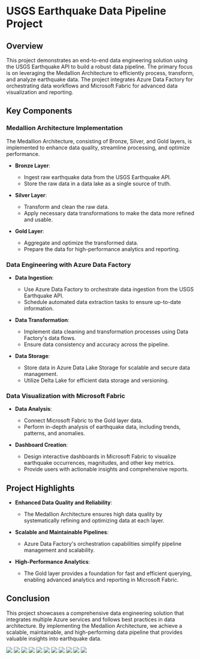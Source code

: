 # USGS Earthquake Data Pipeline Project

## Overview

This project demonstrates an end-to-end data engineering solution using the USGS Earthquake API to build a robust data pipeline. The primary focus is on leveraging the Medallion Architecture to efficiently process, transform, and analyze earthquake data. The project integrates Azure Data Factory for orchestrating data workflows and Microsoft Fabric for advanced data visualization and reporting.

## Key Components

### Medallion Architecture Implementation

The Medallion Architecture, consisting of Bronze, Silver, and Gold layers, is implemented to enhance data quality, streamline processing, and optimize performance.

- **Bronze Layer**:
  - Ingest raw earthquake data from the USGS Earthquake API.
  - Store the raw data in a data lake as a single source of truth.
  
- **Silver Layer**:
  - Transform and clean the raw data.
  - Apply necessary data transformations to make the data more refined and usable.
  
- **Gold Layer**:
  - Aggregate and optimize the transformed data.
  - Prepare the data for high-performance analytics and reporting.

### Data Engineering with Azure Data Factory

- **Data Ingestion**:
  - Use Azure Data Factory to orchestrate data ingestion from the USGS Earthquake API.
  - Schedule automated data extraction tasks to ensure up-to-date information.

- **Data Transformation**:
  - Implement data cleaning and transformation processes using Data Factory's data flows.
  - Ensure data consistency and accuracy across the pipeline.

- **Data Storage**:
  - Store data in Azure Data Lake Storage for scalable and secure data management.
  - Utilize Delta Lake for efficient data storage and versioning.

### Data Visualization with Microsoft Fabric

- **Data Analysis**:
  - Connect Microsoft Fabric to the Gold layer data.
  - Perform in-depth analysis of earthquake data, including trends, patterns, and anomalies.

- **Dashboard Creation**:
  - Design interactive dashboards in Microsoft Fabric to visualize earthquake occurrences, magnitudes, and other key metrics.
  - Provide users with actionable insights and comprehensive reports.

## Project Highlights

- **Enhanced Data Quality and Reliability**:
  - The Medallion Architecture ensures high data quality by systematically refining and optimizing data at each layer.
  
- **Scalable and Maintainable Pipelines**:
  - Azure Data Factory's orchestration capabilities simplify pipeline management and scalability.
  
- **High-Performance Analytics**:
  - The Gold layer provides a foundation for fast and efficient querying, enabling advanced analytics and reporting in Microsoft Fabric.

## Conclusion

This project showcases a comprehensive data engineering solution that integrates multiple Azure services and follows best practices in data architecture. By implementing the Medallion Architecture, we achieve a scalable, maintainable, and high-performing data pipeline that provides valuable insights into earthquake data.

![](snapshots/1.png)
![](snapshots/2.png)
![](snapshots/3.png)
![](snapshots/4.png)
![](snapshots/5.png)
![](snapshots/6.png)
![](snapshots/7.png)
![](snapshots/8.png)
![](snapshots/9.png)
![](snapshots/10.png)
![](snapshots/11.png)
